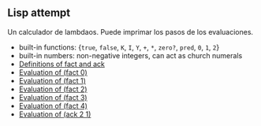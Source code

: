 ## Lisp attempt

Un calculador de lambdaos.
Puede imprimar los pasos de los evaluaciones.

* built-in functions: {`true`, `false`, `K`, `I`, `Y`, `+`, `*`, `zero?`, `pred`, `0`, `1`, `2`}
* built-in numbers: non-negative integers, can act as church numerals
* [Definitions of fact and ack](https://github.com/h908714124/lisp-attempt/blob/master/src/clj/fact.clj)
* [Evaluation of (fact 0)](https://github.com/h908714124/lisp-attempt/blob/master/showcase/fact0.clj)
* [Evaluation of (fact 1)](https://github.com/h908714124/lisp-attempt/blob/master/showcase/fact1.clj)
* [Evaluation of (fact 2)](https://github.com/h908714124/lisp-attempt/blob/master/showcase/fact2.clj)
* [Evaluation of (fact 3)](https://github.com/h908714124/lisp-attempt/blob/master/showcase/fact3.clj)
* [Evaluation of (fact 4)](https://github.com/h908714124/lisp-attempt/blob/master/showcase/fact4.clj)
* [Evaluation of (ack 2 1)](https://github.com/h908714124/lisp-attempt/blob/master/showcase/ack21.clj)
